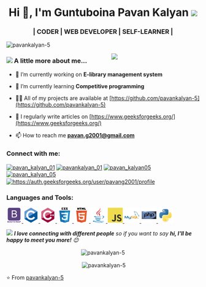 <h1 align="center">Hi 👋, I'm Guntuboina Pavan Kalyan <img src="https://media.giphy.com/media/12oufCB0MyZ1Go/giphy.gif" width="50"></h2> </h1> 
<h3 align="center">| CODER | WEB DEVELOPER | SELF-LEARNER |</h3>

<p align="left"> <img src="https://komarev.com/ghpvc/?username=pavankalyan-5&label=Profile%20views&color=0e75b6&style=flat" alt="pavankalyan-5" /> </p>

<img align='right' src="https://media.giphy.com/media/M9gbBd9nbDrOTu1Mqx/giphy.gif" width="230">

### <img src="https://media.giphy.com/media/VgCDAzcKvsR6OM0uWg/giphy.gif" width="50"> A little more about me...  


- 🔭 I’m currently working on **E-library management system**

- 🌱 I’m currently learning **Competitive programming**

- 👨‍💻 All of my projects are available at [https://github.com/pavankalyan-5](https://github.com/pavankalyan-5)

- 📝 I regularly write articles on [https://www.geeksforgeeks.org/](https://www.geeksforgeeks.org/)

- 📫 How to reach me **pavan.g2001@gmail.com**

<h3 align="left">Connect with me:</h3>
<p align="left">
<a href="https://instagram.com/pavan_kalyan_01" target="blank"><img align="center" src="https://raw.githubusercontent.com/rahuldkjain/github-profile-readme-generator/master/src/images/icons/Social/instagram.svg" alt="pavan_kalyan_01" height="30" width="40" /></a>
<a href="https://www.codechef.com/users/pavankalyan_01" target="blank"><img align="center" src="https://cdn.jsdelivr.net/npm/simple-icons@3.1.0/icons/codechef.svg" alt="pavankalyan_01" height="30" width="40" /></a>
<a href="https://www.hackerrank.com/pavan_kalyan05" target="blank"><img align="center" src="https://raw.githubusercontent.com/rahuldkjain/github-profile-readme-generator/master/src/images/icons/Social/hackerrank.svg" alt="pavan_kalyan05" height="30" width="40" /></a>
<a href="https://www.leetcode.com/pavan_kalyan_05" target="blank"><img align="center" src="https://raw.githubusercontent.com/rahuldkjain/github-profile-readme-generator/master/src/images/icons/Social/leet-code.svg" alt="pavan_kalyan_05" height="30" width="40" /></a>
<a href="https://auth.geeksforgeeks.org/user/https://auth.geeksforgeeks.org/user/pavang2001/profile" target="blank"><img align="center" src="https://raw.githubusercontent.com/rahuldkjain/github-profile-readme-generator/master/src/images/icons/Social/geeks-for-geeks.svg" alt="https://auth.geeksforgeeks.org/user/pavang2001/profile" height="30" width="40" /></a>
</p>

<h3 align="left">Languages and Tools:</h3>
<p align="left"> <a href="https://getbootstrap.com" target="_blank"> <img src="https://raw.githubusercontent.com/devicons/devicon/master/icons/bootstrap/bootstrap-plain-wordmark.svg" alt="bootstrap" width="40" height="40"/> </a> <a href="https://www.cprogramming.com/" target="_blank"> <img src="https://raw.githubusercontent.com/devicons/devicon/master/icons/c/c-original.svg" alt="c" width="40" height="40"/> </a> <a href="https://www.w3schools.com/cpp/" target="_blank"> <img src="https://raw.githubusercontent.com/devicons/devicon/master/icons/cplusplus/cplusplus-original.svg" alt="cplusplus" width="40" height="40"/> </a> <a href="https://www.w3schools.com/css/" target="_blank"> <img src="https://raw.githubusercontent.com/devicons/devicon/master/icons/css3/css3-original-wordmark.svg" alt="css3" width="40" height="40"/> </a> <a href="https://www.w3.org/html/" target="_blank"> <img src="https://raw.githubusercontent.com/devicons/devicon/master/icons/html5/html5-original-wordmark.svg" alt="html5" width="40" height="40"/> </a> <a href="https://www.java.com" target="_blank"> <img src="https://raw.githubusercontent.com/devicons/devicon/master/icons/java/java-original.svg" alt="java" width="40" height="40"/> </a> <a href="https://developer.mozilla.org/en-US/docs/Web/JavaScript" target="_blank"> <img src="https://raw.githubusercontent.com/devicons/devicon/master/icons/javascript/javascript-original.svg" alt="javascript" width="40" height="40"/> </a> <a href="https://www.mysql.com/" target="_blank"> <img src="https://raw.githubusercontent.com/devicons/devicon/master/icons/mysql/mysql-original-wordmark.svg" alt="mysql" width="40" height="40"/> </a> <a href="https://www.php.net" target="_blank"> <img src="https://raw.githubusercontent.com/devicons/devicon/master/icons/php/php-original.svg" alt="php" width="40" height="40"/> </a> <a href="https://www.python.org" target="_blank"> <img src="https://raw.githubusercontent.com/devicons/devicon/master/icons/python/python-original.svg" alt="python" width="40" height="40"/> </a> </p>

<img src="https://media.giphy.com/media/LnQjpWaON8nhr21vNW/giphy.gif" width="60"> <em><b>I love connecting with different people</b> so if you want to say <b>hi, I'll be happy to meet you more!</b> 😊</em>

<p style="text-align:center"><img align="center" src="https://github-readme-stats.vercel.app/api/top-langs?username=pavankalyan-5&show_icons=true&locale=en&layout=compact" alt="pavankalyan-5" /></p>

<p style="text-align:center">&nbsp;<img align="center" src="https://github-readme-stats.vercel.app/api?username=pavankalyan-5&show_icons=true&locale=en" alt="pavankalyan-5" /></p>

⭐️ From [pavankalyan-5](https://github.com/pavankalyan-5)
